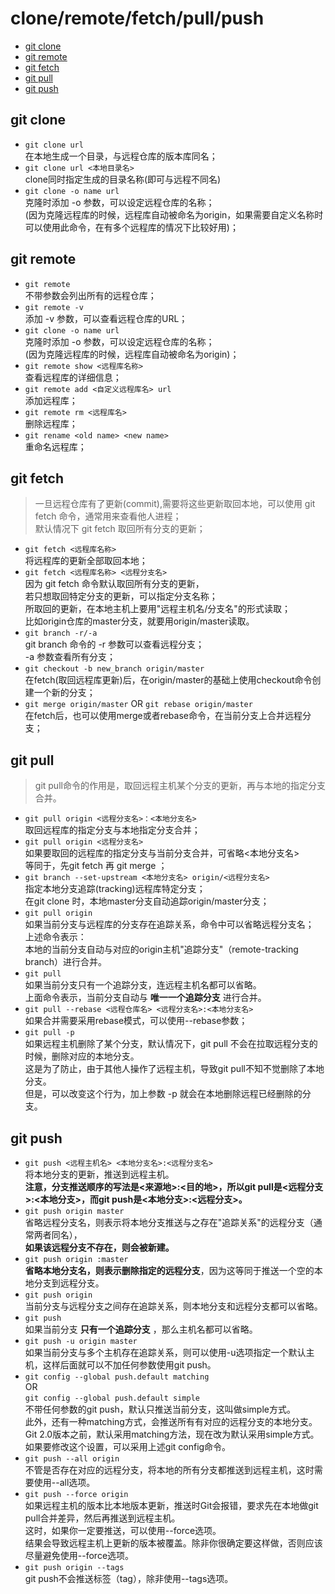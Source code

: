 # clone/remote/fetch/pull/push

- [git clone](#git-clone)
- [git remote](#git-remote)
- [git fetch](#git-fetch)
- [git pull](#git-pull)
- [git push](#git-push)

## git clone

- `git clone url`  
在本地生成一个目录，与远程仓库的版本库同名；  
- `git clone url <本地目录名>`  
clone同时指定生成的目录名称(即可与远程不同名)  
- `git clone -o name url`  
克隆时添加 -o 参数，可以设定远程仓库的名称；  
(因为克隆远程库的时候，远程库自动被命名为origin，如果需要自定义名称时可以使用此命令，在有多个远程库的情况下比较好用)；  

## git remote

- `git remote`  
不带参数会列出所有的远程仓库；  
- `git remote -v`  
添加 -v 参数，可以查看远程仓库的URL；
- `git clone -o name url`  
克隆时添加 -o 参数，可以设定远程仓库的名称；  
(因为克隆远程库的时候，远程库自动被命名为origin)；  
- `git remote show <远程库名称>`  
查看远程库的详细信息；  
- `git remote add <自定义远程库名> url`  
添加远程库；  
- `git remote rm <远程库名>`  
删除远程库；  
- `git rename <old name> <new name>`  
重命名远程库；  

## git fetch

>一旦远程仓库有了更新(commit),需要将这些更新取回本地，可以使用 git fetch 命令，通常用来查看他人进程；  
默认情况下 git fetch 取回所有分支的更新；  

- `git fetch <远程库名称>`  
将远程库的更新全部取回本地；  
- `git fetch <远程库名称> <远程分支名>`  
因为 git fetch 命令默认取回所有分支的更新，  
若只想取回特定分支的更新，可以指定分支名称；  
所取回的更新，在本地主机上要用"远程主机名/分支名"的形式读取；  
比如origin仓库的master分支，就要用origin/master读取。  
- `git branch -r/-a`  
git branch 命令的 -r 参数可以查看远程分支；  
-a 参数查看所有分支；
- `git checkout -b new_branch origin/master`  
在fetch(取回远程库更新)后，在origin/master的基础上使用checkout命令创建一个新的分支；  
- `git merge origin/master` OR `git rebase origin/master`  
在fetch后，也可以使用merge或者rebase命令，在当前分支上合并远程分支；  

## git pull

>git pull命令的作用是，取回远程主机某个分支的更新，再与本地的指定分支合并。  

- `git pull origin <远程分支名>：<本地分支名>`  
取回远程库的指定分支与本地指定分支合并；  
- `git pull origin <远程分支名>`  
如果要取回的远程库的指定分支与当前分支合并，可省略<本地分支名>  
等同于，先git fetch 再 git merge ；  
- `git branch --set-upstream <本地分支名> origin/<远程分支名>`  
指定本地分支追踪(tracking)远程库特定分支；  
在git clone 时，本地master分支自动追踪origin/master分支；  
- `git pull origin`  
如果当前分支与远程库的分支存在追踪关系，命令中可以省略远程分支名；  
上述命令表示：  
本地的当前分支自动与对应的origin主机"追踪分支"（remote-tracking branch）进行合并。  
- `git pull`  
如果当前分支只有一个追踪分支，连远程主机名都可以省略。  
上面命令表示，当前分支自动与 __唯一一个追踪分支__ 进行合并。  
- `git pull --rebase <远程仓库名> <远程分支名>:<本地分支名>`  
如果合并需要采用rebase模式，可以使用--rebase参数；  
- `git pull -p`  
如果远程主机删除了某个分支，默认情况下，git pull 不会在拉取远程分支的时候，删除对应的本地分支。  
这是为了防止，由于其他人操作了远程主机，导致git pull不知不觉删除了本地分支。  
但是，可以改变这个行为，加上参数 -p 就会在本地删除远程已经删除的分支。  

## git push  

- `git push <远程主机名> <本地分支名>:<远程分支名>`  
将本地分支的更新，推送到远程主机。  
__注意，分支推送顺序的写法是<来源地>:<目的地>，所以git pull是<远程分支>:<本地分支>，而git push是<本地分支>:<远程分支>。__
- `git push origin master`  
省略远程分支名，则表示将本地分支推送与之存在"追踪关系"的远程分支（通常两者同名），  
__如果该远程分支不存在，则会被新建。__  
- `git push origin :master`  
__省略本地分支名，则表示删除指定的远程分支__，因为这等同于推送一个空的本地分支到远程分支。  
- `git push origin`  
当前分支与远程分支之间存在追踪关系，则本地分支和远程分支都可以省略。  
- `git push`  
如果当前分支 __只有一个追踪分支__ ，那么主机名都可以省略。  
- `git push -u origin master`  
如果当前分支与多个主机存在追踪关系，则可以使用-u选项指定一个默认主机，这样后面就可以不加任何参数使用git push。  
- `git config --global push.default matching`  
OR  
`git config --global push.default simple`  
不带任何参数的git push，默认只推送当前分支，这叫做simple方式。  
此外，还有一种matching方式，会推送所有有对应的远程分支的本地分支。  
Git 2.0版本之前，默认采用matching方法，现在改为默认采用simple方式。  
如果要修改这个设置，可以采用上述git config命令。  
- `git push --all origin`  
不管是否存在对应的远程分支，将本地的所有分支都推送到远程主机，这时需要使用--all选项。
- `git push --force origin`  
如果远程主机的版本比本地版本更新，推送时Git会报错，要求先在本地做git pull合并差异，然后再推送到远程主机。  
这时，如果你一定要推送，可以使用--force选项。  
结果会导致远程主机上更新的版本被覆盖。除非你很确定要这样做，否则应该尽量避免使用--force选项。  
- `git push origin --tags`  
git push不会推送标签（tag），除非使用--tags选项。  
